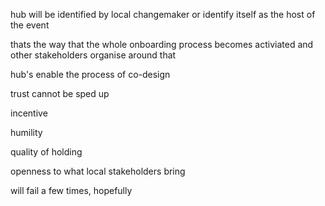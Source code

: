 hub will be identified by local changemaker or identify itself as the host of the event

thats the way that the whole onboarding process becomes activiated and other stakeholders organise around that

hub's enable the process of co-design

trust cannot be sped up

incentive

humility

quality of holding

openness to what local stakeholders bring

will fail a few times, hopefully